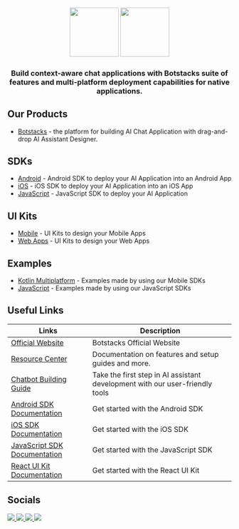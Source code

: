 <h3 align="center">
  <img
    src="https://github.com/xShadowArcanist/botstacks/blob/main/logo-dark.svg#gh-dark-mode-only"
    height="110"
  />
  <img
    src="https://github.com/xShadowArcanist/botstacks/blob/main/logo-light.svg#gh-light-mode-only"
    height="110"
  />
</h3>


<h3 align="center">
  <p>Build context-aware chat applications with Botstacks suite of features and multi-platform deployment capabilities for native applications.</p>
</h3>

## Our Products
- [Botstacks](https://www.botstacks.ai/) - the platform for building AI Chat Application with drag-and-drop AI Assistant Designer.

## SDKs
- [Android](https://www.botstacks.ai/) - Android SDK to deploy your AI Application into an Android App
- [iOS](https://www.botstacks.ai/) - iOS SDK to deploy your AI Application into an iOS App
- [JavaScript](https://www.botstacks.ai/) - JavaScript SDK to deploy your AI Application

## UI Kits
- [Mobile](https://www.figma.com/file/to0svpIcxIysJnTY8VPltC/BotStacks-UI-Kait-for-Mobile?type=design&node-id=973-6246&mode=design) - UI Kits to design your Mobile Apps
- [Web Apps](https://www.figma.com/file/IVLSdXaHMhsje7b9I5MrJb/BotStacks-UI-Kit-for-Web?type=design&node-id=2845-6609&mode=design) - UI Kits to design your Web Apps

## Examples
- [Kotlin Multiplatform](https://github.com/BotStacks/compose-example) - Examples made by using our Mobile SDKs
- [JavaScript](https://github.com/BotStacks/javascript-examples) - Examples made by using our JavaScript SDKs


## Useful Links

| Links | Description |
|-|-|
| [Official Website](https://botstacks.ai) | Botstacks Official Website |
| [Resource Center](https://docs.botstacks.ai/resource-center/overview) | Documentation on features and setup guides and more. |
| [Chatbot Building Guide](https://docs.botstacks.ai/build-first-assistant/create-botstack) | Take the first step in AI assistant development with our user-friendly tools |
| [Android SDK Documentation](https://python.langchain.com/docs/get_started/quickstart) | Get started with the Android SDK |
| [iOS SDK Documentation](https://python.langchain.com/docs/get_started/quickstart) | Get started with the iOS SDK |
| [JavaScript SDK Documentation](https://js.langchain.com/docs/get_started/quickstart) | Get started with the JavaScript SDK |
| [React UI Kit Documentation](https://python.langchain.com/docs/get_started/quickstart) | Get started with the React UI Kit |

## Socials

<div>
  <p align="left">
    <a href="https://discord.gg/uQCsxbkH">
        <img src="https://img.shields.io/badge/Discord-5865F2?style=for-the-badge&logo=discord&logoColor=white" />
    </a>
    <a href="https://www.youtube.com/@BotStacksai/featured">
        <img src="https://img.shields.io/badge/YouTube-FF0000?style=for-the-badge&logo=youtube&logoColor=white" />
    </a>
        <a
    href="https://twitter.com/BotStacks">
        <img src="https://img.shields.io/badge/X/Twitter-000000?style=for-the-badge&logo=x&logoColor=white" />
    </a>
    <a href="https://www.linkedin.com/company/botstacks">
        <img src="https://img.shields.io/badge/LinkedIn-0077B5?style=for-the-badge&logo=linkedin&logoColor=white" />
    </a>
  </p>
</div>

